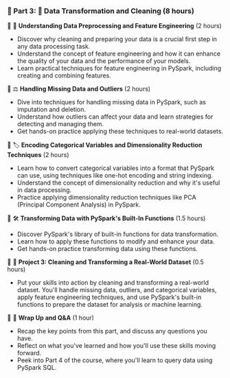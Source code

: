 ### 🔹 Part 3: 🧹 Data Transformation and Cleaning (8 hours)

🔹 🔧 **Understanding Data Preprocessing and Feature Engineering** (2 hours)
  - Discover why cleaning and preparing your data is a crucial first step in any data processing task.
  - Understand the concept of feature engineering and how it can enhance the quality of your data and the performance of your models.
  - Learn practical techniques for feature engineering in PySpark, including creating and combining features.

🔹 ⚖️ **Handling Missing Data and Outliers** (2 hours)
  - Dive into techniques for handling missing data in PySpark, such as imputation and deletion.
  - Understand how outliers can affect your data and learn strategies for detecting and managing them.
  - Get hands-on practice applying these techniques to real-world datasets.

🔹 🏷️ **Encoding Categorical Variables and Dimensionality Reduction Techniques** (2 hours)
  - Learn how to convert categorical variables into a format that PySpark can use, using techniques like one-hot encoding and string indexing.
  - Understand the concept of dimensionality reduction and why it's useful in data processing.
  - Practice applying dimensionality reduction techniques like PCA (Principal Component Analysis) in PySpark.

🔹 🛠️ **Transforming Data with PySpark's Built-In Functions** (1.5 hours)
  - Discover PySpark's library of built-in functions for data transformation.
  - Learn how to apply these functions to modify and enhance your data.
  - Get hands-on practice transforming data using these functions.

🔹 🎯 **Project 3: Cleaning and Transforming a Real-World Dataset** (0.5 hours)
  - Put your skills into action by cleaning and transforming a real-world dataset. You'll handle missing data, outliers, and categorical variables, apply feature engineering techniques, and use PySpark's built-in functions to prepare the dataset for analysis or machine learning.

🔹 💬 **Wrap Up and Q&A** (1 hour)
  - Recap the key points from this part, and discuss any questions you have.
  - Reflect on what you've learned and how you'll use these skills moving forward.
  - Peek into Part 4 of the course, where you'll learn to query data using PySpark SQL.
